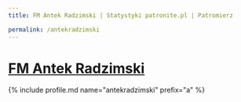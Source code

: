 ```yaml
---
title: FM Antek Radzimski | Statystyki patronite.pl | Patromierz

permalink: /antekradzimski
---
```


# [FM Antek Radzimski](https://patronite.pl/antekradzimski)

{% include profile.md name="antekradzimski" prefix="a" %}
